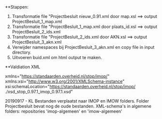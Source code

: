 
**Stappen:

1. Transformatie file "Projectbesluit nieuw_0.91.xml door map.xsl ==> output ProjectBesluit_1_map.xml
2. Transformatie file "ProjectBesluit_1_map.xml door plaats_id.xsl ==> output ProjectBesluit_2_ids.xml
3. Transformatie file "ProjectBesluit_2_ids.xml door AKN.xsl ==> output ProjectBesluit_3_akn.xml
4. Verwijder namespaces bij  ProjectBesluit_3_akn.xml en copy file in input directory.
5. Uitvoeren buid.xml om html output te maken.



**Valdiation XML

xmlns="https://standaarden.overheid.nl/stop/imop/"
xmlns:xsi="http://www.w3.org/2001/XMLSchema-instance"
xsi:schemaLocation="https://standaarden.overheid.nl/stop/imop/ ./xsd_stop_0.97.1_imop_0.97.1.xsd"

20190917 - KL
Bestanden verplaatst naar IMOP en IMOW folders.
Folder Projectbesluit bevat nog de oude bestanden.
XML-schema's in algemene folders: repositories 'imop-algemeen' en 'imow-algemeen'
